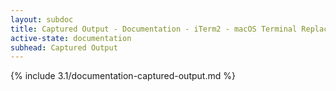 ```yaml
---
layout: subdoc
title: Captured Output - Documentation - iTerm2 - macOS Terminal Replacement
active-state: documentation
subhead: Captured Output
---
```

{% include 3.1/documentation-captured-output.md %}

